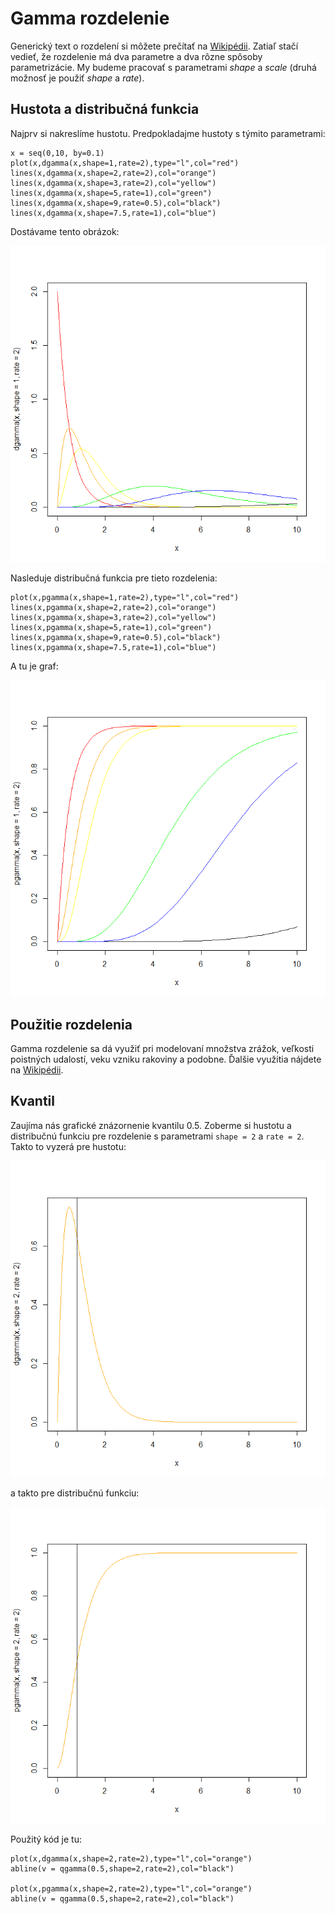 # Gamma rozdelenie

Generický text o rozdelení si môžete prečítať na [Wikipédii](https://en.wikipedia.org/wiki/Gamma_distribution). Zatiaľ stačí vedieť, že rozdelenie má dva parametre a dva rôzne spôsoby parametrizácie. My budeme pracovať s parametrami *shape* a *scale* (druhá možnosť je použiť *shape* a *rate*). 

## Hustota a distribučná funkcia

Najprv si nakreslíme hustotu. Predpokladajme hustoty s týmito parametrami:
```
x = seq(0,10, by=0.1)
plot(x,dgamma(x,shape=1,rate=2),type="l",col="red")
lines(x,dgamma(x,shape=2,rate=2),col="orange")
lines(x,dgamma(x,shape=3,rate=2),col="yellow")
lines(x,dgamma(x,shape=5,rate=1),col="green")
lines(x,dgamma(x,shape=9,rate=0.5),col="black")
lines(x,dgamma(x,shape=7.5,rate=1),col="blue")
```
Dostávame tento obrázok:

![Hustota](Pictures/E01P01.png)

Nasleduje distribučná funkcia pre tieto rozdelenia:
```
plot(x,pgamma(x,shape=1,rate=2),type="l",col="red")
lines(x,pgamma(x,shape=2,rate=2),col="orange")
lines(x,pgamma(x,shape=3,rate=2),col="yellow")
lines(x,pgamma(x,shape=5,rate=1),col="green")
lines(x,pgamma(x,shape=9,rate=0.5),col="black")
lines(x,pgamma(x,shape=7.5,rate=1),col="blue")
```

A tu je graf:

![DistribFcia](Pictures/E01P02.png)

## Použitie rozdelenia

Gamma rozdelenie sa dá využiť pri modelovaní množstva zrážok, veľkosti poistných udalostí, veku vzniku rakoviny a podobne. Ďalšie využitia nájdete na [Wikipédii](https://en.wikipedia.org/wiki/Gamma_distribution#Occurrence_and_applications).

## Kvantil

Zaujíma nás grafické znázornenie kvantilu 0.5. Zoberme si hustotu a distribučnú funkciu pre rozdelenie s parametrami `shape = 2` a `rate = 2`. Takto to vyzerá pre hustotu:

![qHustota](Pictures/E01P03.png)

a takto pre distribučnú funkciu:

![qDistribFcia](Pictures/E01P04.png)

Použitý kód je tu:
```
plot(x,dgamma(x,shape=2,rate=2),type="l",col="orange")
abline(v = qgamma(0.5,shape=2,rate=2),col="black")

plot(x,pgamma(x,shape=2,rate=2),type="l",col="orange")
abline(v = qgamma(0.5,shape=2,rate=2),col="black")
```
